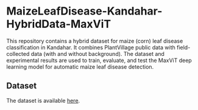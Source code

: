 # MaizeLeafDisease-Kandahar-HybridData-MaxViT

This repository contains a hybrid dataset for maize (corn) leaf disease classification in Kandahar. It combines PlantVillage public data with field-collected data (with and without background). The dataset and experimental results are used to train, evaluate, and test the MaxViT deep learning model for automatic maize leaf disease detection.

## Dataset
The dataset is available [here](https://drive.google.com/drive/folders/1jujjH0APU22TjM47GViY1Sqsvnp2_F3w?usp=sharing).
